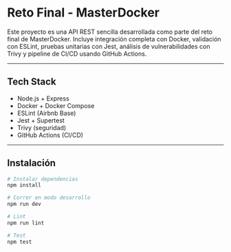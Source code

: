 # Reto Final - MasterDocker

Este proyecto es una API REST sencilla desarrollada como parte del reto final de MasterDocker. Incluye integración completa con Docker, validación con ESLint, pruebas unitarias con Jest, análisis de vulnerabilidades con Trivy y pipeline de CI/CD usando GitHub Actions.

---

## Tech Stack

- Node.js + Express
- Docker + Docker Compose
- ESLint (Airbnb Base)
- Jest + Supertest
- Trivy (seguridad)
- GitHub Actions (CI/CD)

---

## Instalación

```bash
# Instalar dependencias
npm install

# Correr en modo desarrollo
npm run dev

# Lint
npm run lint

# Test
npm test
